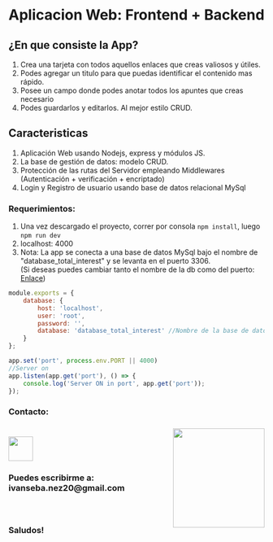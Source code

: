 # Aplicacion Web: Frontend + Backend
## ¿En que consiste la App?  
1) Crea una tarjeta con todos aquellos enlaces que creas valiosos y útiles.  
2) Podes agregar un titulo para que puedas identificar el contenido mas rápido.  
3) Posee un campo donde podes anotar todos los apuntes que creas necesario  
4) Podes guardarlos y editarlos. Al mejor estilo CRUD.  

## Caracteristicas
1) Aplicación Web usando Nodejs, express y módulos JS.  
2) La base de gestión de datos: modelo CRUD.  
3) Protección de las rutas del Servidor empleando Middlewares (Autenticación + verificación + encriptado)  
4) Login y Registro de usuario usando base de datos relacional MySql 

### Requerimientos: 
1) Una vez descargado el proyecto, correr por consola `npm install`, luego `npm run dev`  
2) localhost: 4000
3) Nota: La app se conecta a una base de datos MySql bajo el nombre de "database_total_interest" y se levanta en el puerto 3306.  
(Si deseas puedes cambiar tanto el nombre de la db como del puerto: [Enlace](https://expressjs.com/es/guide/database-integration.html#mysql))

```JavaScript
module.exports = {
    database: {
        host: 'localhost',
        user: 'root',
        password: '',
        database: 'database_total_interest' //Nombre de la base de datos
    }
};
```
```JavaScript
app.set('port', process.env.PORT || 4000)
//Server on
app.listen(app.get('port'), () => {
    console.log('Server ON in port', app.get('port'));
});
```  

<h3> Contacto: <h3> <img align='right' src="https://user-images.githubusercontent.com/85074756/140621760-a092acaa-bb99-41b2-bc4f-b2d30283fbf2.jpeg" width="180" height="195">
    <a href='https://www.linkedin.com/in/ivan-s-nu%C3%B1ez/' target= "_blank">
     <img style='width: 3rem; height: 3rem; margin-top: 1rem' src="https://res.cloudinary.com/druj3xeao/image/upload/v1635266956/readme/linkedin-logo-png-1825_cjdift.png">
    </a><br>
 <h3> Puedes escribirme a: ivanseba.nez20@gmail.com <h3>
 <br><br>
Saludos!
